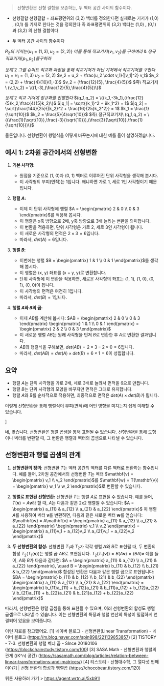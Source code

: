 > 선형변환은 선형 결합을 보존하는, 두 벡터 공간 사이의 함수이다.

- 선형결합
  선형결합 = 좌표평면위의 (3,2) 백터를 정의한다면
  실제로는 기저가 (1,0) , (0,1) 를 기저로 한다는 것을 정의한다
  즉 좌표평면위의 (3,2) 백터는 (1,0) , (0,1) 과 (3,2) 의 선형 결합이다

- 두 벡터 공간 사이의 함수이다
  







$R_2 의\ 기저는 \{ u_1 = (1,3), u_2 = (2,2)\}$ $이를\ 통해\ 직교기저 \{v_1, v_2\} 를\ 구하여라\  \&\  정규직교기저 \{p_1, p_2\} 를 구하라$

$문제\ 2\ 그램\ 슈미트\ 직교화\ 과정을\ 통해\ 직교기저가\ 아닌\ 기저에서\ 직교기저를\ 구한다$
$u_1 = v_1 = (1,3)$
$u_2 = (2,2)$
$v_2 = u_2 + \frac{u_2 \cdot v_1}{|v_1|^2} v_1$
$v_2 = (2,2) + \frac{4}{10}(1,-3)$
$v_2 = (\frac{12}{5}, \frac{4}{5})$
$즉\ 직교기저\ (v_1,v_2) = \{(1,-3),(\frac{12}{5},\frac{4}{5})\}$

$문제\ 2\ 직교\ 기저에\ 정규화를\ 진행한다$
$(q_1,q_2) = \{(k_1,-3k_1),(\frac{12}{5}k_2,\frac{4}{5}k_2)\}$
$|q_1| = \sqrt{{k_1}^2 + 9k_1^2} = 1$
$|q_2| = \sqrt{\frac{144}{25}{{k_2}^2 + \frac{16}{25}k_2^2}} = 1$
$k_1 = \frac{1}{\sqrt{10}}$
$k_2 = \frac{5}{4\sqrt{10}}$
$즉\ 정규직교기저\ (q_1,q_2) = \{(\frac{1}{\sqrt{10}},\frac{-3}{\sqrt{10}}),(\frac{3}{\sqrt{10}},\frac{1}{\sqrt{10}})\}$


물론입니다. 선형변환이 행렬식을 어떻게 바꾸는지에 대한 예를 들어 설명하겠습니다.

## 예시 1: 2차원 공간에서의 선형변환

1. **기본 사각형:**
   - 원점을 기준으로 (1, 0)과 (0, 1) 벡터로 이루어진 단위 사각형을 생각해 봅시다.
   - 이 사각형의 부피(면적)는 1입니다. 왜냐하면 가로 1, 세로 1인 사각형이기 때문입니다.

2. **행렬 $A$:**
   - 이제 이 단위 사각형에 행렬 $A = \begin{pmatrix} 2 & 0 \\ 0 & 3 \end{pmatrix}$를 적용해 봅시다.
   - 이 행렬은 x축 방향으로 2배, y축 방향으로 3배 늘리는 변환을 의미합니다.
   - 이 변환을 적용하면, 단위 사각형은 가로 2, 세로 3인 사각형이 됩니다.
   - 이 새로운 사각형의 면적은 $2 \times 3 = 6$입니다.
   - 따라서, $det(A) = 6$입니다.

3. **행렬 $B$:**
   - 이번에는 행렬 $B = \begin{pmatrix} 1 & 1 \\ 0 & 1 \end{pmatrix}$를 생각해 봅시다.
   - 이 행렬은 (x, y) 좌표를 (x + y, y)로 변환합니다.
   - 단위 사각형에 이 변환을 적용하면, 새로운 사각형의 좌표는 (1, 1), (1, 0), (0, 1), (0, 0)이 됩니다.
   - 이 사각형의 면적은 여전히 1입니다.
   - 따라서, $det(B) = 1$입니다.

4. **행렬 $A$와 $B$의 곱:**
   - 이제 $AB$를 계산해 봅시다: $AB = \begin{pmatrix} 2 & 0 \\ 0 & 3 \end{pmatrix} \begin{pmatrix} 1 & 1 \\ 0 & 1 \end{pmatrix} = \begin{pmatrix} 2 & 2 \\ 0 & 3 \end{pmatrix}$
   - 이 새로운 행렬 $AB$는 원래 사각형을 먼저 $B$로 변환한 후 $A$로 변환한 결과입니다.
   - $AB$의 행렬식을 구해보면, $det(AB) = 2 \times 3 - 2 \times 0 = 6$입니다.
   - 따라서, $det(AB) = det(A) \times det(B) = 6 \times 1 = 6$이 성립합니다.

## 요약

- 행렬 $A$는 단위 사각형을 가로 2배, 세로 3배로 늘려서 면적을 6으로 만듭니다.
- 행렬 $B$는 단위 사각형의 모양을 바꾸지만 면적은 그대로 유지합니다.
- 행렬 $A$와 $B$를 순차적으로 적용하면, 최종적으로 면적은 $det(A) \times det(B)$가 됩니다.

이렇게 선형변환을 통해 행렬식이 부피(면적)에 어떤 영향을 미치는지 쉽게 이해할 수 있습니다. 

]








네, 맞습니다. 선형변환은 행렬 곱셈을 통해 표현될 수 있습니다. 선형변환을 통해 도형이나 벡터를 변환할 때, 그 변환은 행렬과 벡터의 곱셈으로 나타낼 수 있습니다.

## 선형변환과 행렬 곱셈의 관계

1. **선형변환의 정의:**
   선형변환 $T$는 벡터 공간의 벡터를 다른 벡터로 변환하는 함수입니다. 예를 들어, 2차원 공간에서의 선형변환 $T$는 벡터 $\mathbf{v} = \begin{pmatrix} v_1 \\ v_2 \end{pmatrix}$를 $\mathbf{w} = T(\mathbf{v}) = \begin{pmatrix} w_1 \\ w_2 \end{pmatrix}$로 변환할 수 있습니다.

2. **행렬로 표현된 선형변환:**
   선형변환 $T$는 행렬 $A$로 표현될 수 있습니다. 예를 들어, $T(\mathbf{v}) = A\mathbf{v}$라 할 때, $A$는 다음과 같은 2x2 행렬일 수 있습니다:
   $A = \begin{pmatrix} a_{11} & a_{12} \\ a_{21} & a_{22} \end{pmatrix}$
   이 행렬 $A$를 사용하여 벡터 $\mathbf{v}$를 변환하면, 다음과 같은 새로운 벡터 $\mathbf{w}$를 얻습니다:
   $\mathbf{w} = A\mathbf{v} = \begin{pmatrix} a_{11} & a_{12} \\ a_{21} & a_{22} \end{pmatrix} \begin{pmatrix} v_1 \\ v_2 \end{pmatrix} = \begin{pmatrix} a_{11}v_1 + a_{12}v_2 \\ a_{21}v_1 + a_{22}v_2 \end{pmatrix}$

3. **두 선형변환의 합성:**
   선형변환 $T_1$과 $T_2$가 각각 행렬 $A$와 $B$로 표현될 때, 두 변환의 합성 $T_2(T_1(\mathbf{v}))$는 행렬 곱 $AB$로 표현됩니다.
   $T_2(T_1(\mathbf{v})) = B(A\mathbf{v}) = (BA)\mathbf{v}$
   예를 들어, $A$와 $B$가 다음과 같다면:
   $A = \begin{pmatrix} a_{11} & a_{12} \\ a_{21} & a_{22} \end{pmatrix}, \quad B = \begin{pmatrix} b_{11} & b_{12} \\ b_{21} & b_{22} \end{pmatrix}$
   합성된 변환은 다음과 같은 행렬 곱으로 표현됩니다:
   $BA = \begin{pmatrix} b_{11} & b_{12} \\ b_{21} & b_{22} \end{pmatrix} \begin{pmatrix} a_{11} & a_{12} \\ a_{21} & a_{22} \end{pmatrix} = \begin{pmatrix} b_{11}a_{11} + b_{12}a_{21} & b_{11}a_{12} + b_{12}a_{22} \\ b_{21}a_{11} + b_{22}a_{21} & b_{21}a_{12} + b_{22}a_{22} \end{pmatrix}$

따라서, 선형변환은 행렬 곱셈을 통해 표현될 수 있으며, 여러 선형변환의 합성도 행렬 곱셈으로 나타낼 수 있습니다. 이는 선형변환의 특징과 행렬 연산의 특성이 밀접하게 연결되어 있음을 보여줍니다. 

이런 자료를 참고했어요.
[1] 네이버 블로그 - 선형변환(Linear Transformation) - 네이버 블로그 (https://m.blog.naver.com/spin898/221139853857)
[2] TISTORY - 7-3. 선형변환의 행렬 벡터 곱 - SInce 20180106 (https://blockchainstudy.tistory.com/100)
[3] SASA Math - 선형변환과 행렬의 관계 (\(K^n\) 공간) (https://sasamath.com/blog/articles/relation-between-linear-transformations-and-matrices/)
[4] 티스토리 - 선형대수학, 그 열다섯 번째 이야기 | 선형 변환의 합성과 행렬곱 (https://chocobear.tistory.com/120) 

뤼튼 사용하러 가기 > https://agent.wrtn.ai/5xb91l